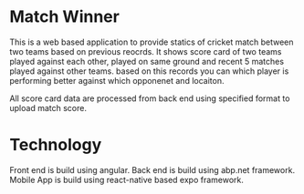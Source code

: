 # Match Winner

This is a web based application to provide statics of cricket match between two teams based on previous reocrds.
It shows score card of two teams played against each other, played on same ground and recent 5 matches played against other teams.
based on this records you can which player is performing better against which opponenet and locaiton. 

All score card data are processed from back end using specified format to upload match score.

# Technology

Front end is build using angular.
Back end is build using abp.net framework.
Mobile App is build using react-native based expo framework.
